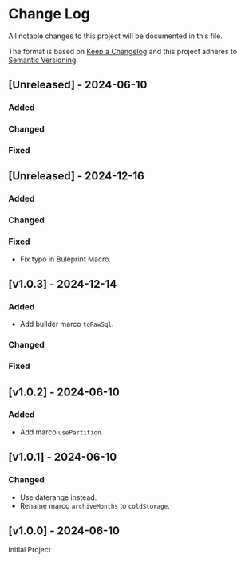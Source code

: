 # Change Log

All notable changes to this project will be documented in this file.

The format is based on [Keep a Changelog](http://keepachangelog.com/)
and this project adheres to [Semantic Versioning](http://semver.org/).

## [Unreleased] - 2024-06-10

### Added

### Changed

### Fixed

## [Unreleased] - 2024-12-16

### Added

### Changed

### Fixed

- Fix typo in Buleprint Macro.

## [v1.0.3] - 2024-12-14

### Added

- Add builder marco `toRawSql`.

### Changed

### Fixed

## [v1.0.2] - 2024-06-10

### Added

- Add marco `usePartition`.

## [v1.0.1] - 2024-06-10

### Changed

- Use daterange instead.
- Rename marco `archiveMonths` to `coldStorage`.

## [v1.0.0] - 2024-06-10

Initial Project
